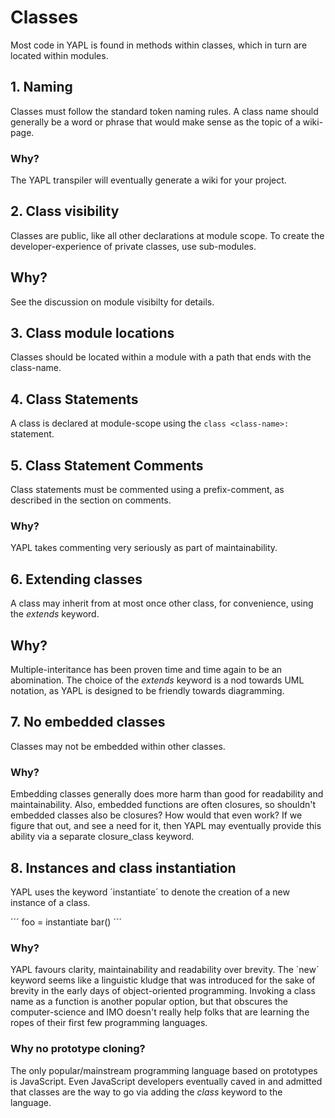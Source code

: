 # Classes

Most code in YAPL is found in methods within classes, which in turn are located within modules.

## 1. Naming

Classes must follow the standard token naming rules. A class name should generally be a word or phrase that would make sense as the topic of a wiki-page.

### Why?

The YAPL transpiler will eventually generate a wiki for your project.

## 2. Class visibility

Classes are public, like all other declarations at module scope. To create the developer-experience of private classes, use sub-modules.

## Why?

See the discussion on module visibilty for details.

## 3. Class module locations

Classes should be located within a module with a path that ends with the class-name.

## 4. Class Statements

A class is declared at module-scope using the `class <class-name>:` statement.

## 5. Class Statement Comments

Class statements must be commented using a prefix-comment, as described in the section on comments.

### Why?

YAPL takes commenting very seriously as part of maintainability.

## 6. Extending classes

A class may inherit from at most once other class, for convenience, using the *extends* keyword.

## Why?

Multiple-interitance has been proven time and time again to be an abomination. The choice of the *extends* keyword is a nod towards UML notation, as YAPL is
designed to be friendly towards diagramming. 

## 7. No embedded classes

Classes may not be embedded within other classes.

### Why?

Embedding classes generally does more harm than good for readability and maintainability. Also, embedded functions are often closures, so shouldn't embedded
classes also be closures? How would that even work? If we figure that out, and see a need for it, then YAPL may eventually provide this ability via a separate
closure_class keyword.

## 8. Instances and class instantiation

YAPL uses the keyword ´instantiate´ to denote the creation of a new instance of a class.

´´´
foo = instantiate bar()
´´´

### Why?

YAPL favours clarity, maintainability and readability over brevity. The ´new´ keyword seems like a linguistic kludge that was introduced for the sake of brevity in the early days of object-oriented programming. Invoking a class name as a function is another popular option, but that obscures the computer-science and IMO
doesn't really help folks that are learning the ropes of their first few programming languages. 

### Why no prototype cloning?

The only popular/mainstream programming language based on prototypes is JavaScript. Even JavaScript developers eventually caved in and admitted that classes are the way to go via adding the *class* keyword to the language.
